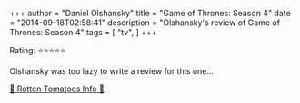 +++
author = "Daniel Olshansky"
title = "Game of Thrones: Season 4"
date = "2014-09-18T02:58:41"
description = "Olshansky's review of Game of Thrones: Season 4"
tags = [
    "tv",
]
+++

Rating: ⭐⭐⭐⭐⭐

Olshansky was too lazy to write a review for this one...

[🍅 Rotten Tomatoes Info 🍅](https://www.rottentomatoes.com//tv/game_of_thrones/s04)